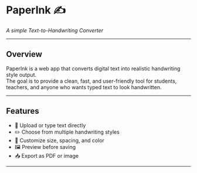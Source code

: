 # PaperInk ✍️  
*A simple Text-to-Handwriting Converter*

---

## Overview  
PaperInk is a web app that converts digital text into realistic handwriting style output.  
The goal is to provide a clean, fast, and user-friendly tool for students, teachers, and anyone who wants typed text to look handwritten.

---

## Features  
- 📄 Upload or type text directly  
- ✏️ Choose from multiple handwriting styles  
- 🎨 Customize size, spacing, and color  
- 🖼️ Preview before saving  
- 📥 Export as PDF or image  

---
